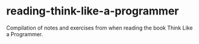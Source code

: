 # reading-think-like-a-programmer
Compilation of notes and exercises from when reading the book Think Like a Programmer.
